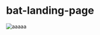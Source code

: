 # bat-landing-page

![aaaaa](https://github.com/khalidadamu/bat-landing-page/assets/64787192/78622616-2a12-4c15-95fd-2843b4ddbfe5)
